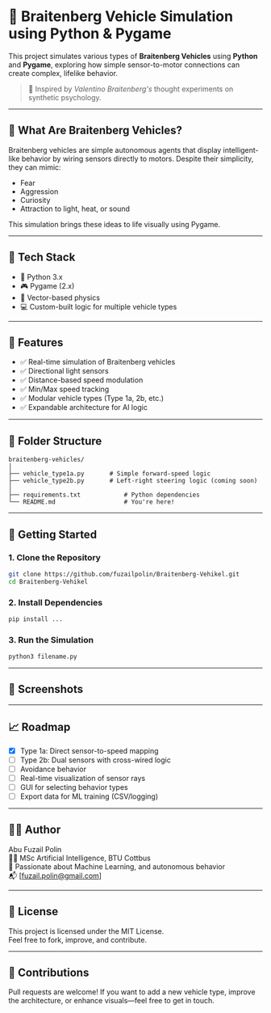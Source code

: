 # 🧠 Braitenberg Vehicle Simulation using Python & Pygame

This project simulates various types of **Braitenberg Vehicles** using **Python** and **Pygame**, exploring how simple sensor-to-motor connections can create complex, lifelike behavior.

> 🔬 Inspired by _Valentino Braitenberg's_ thought experiments on synthetic psychology.

---

## 🚗 What Are Braitenberg Vehicles?

Braitenberg vehicles are simple autonomous agents that display intelligent-like behavior by wiring sensors directly to motors. Despite their simplicity, they can mimic:

- Fear
- Aggression
- Curiosity
- Attraction to light, heat, or sound

This simulation brings these ideas to life visually using Pygame.

---

## 🔧 Tech Stack

- 🐍 Python 3.x
- 🎮 Pygame (2.x)
- 🧠 Vector-based physics
- 💻 Custom-built logic for multiple vehicle types

---

## 🧭 Features

- ✅ Real-time simulation of Braitenberg vehicles
- ✅ Directional light sensors
- ✅ Distance-based speed modulation
- ✅ Min/Max speed tracking
- ✅ Modular vehicle types (Type 1a, 2b, etc.)
- ✅ Expandable architecture for AI logic

---

## 📂 Folder Structure

```
braitenberg-vehicles/
│
├── vehicle_type1a.py       # Simple forward-speed logic
├── vehicle_type2b.py       # Left-right steering logic (coming soon)
│
├── requirements.txt            # Python dependencies
└── README.md                   # You're here!
```

---

## 🚀 Getting Started

### 1. Clone the Repository

```bash
git clone https://github.com/fuzailpolin/Braitenberg-Vehikel.git
cd Braitenberg-Vehikel
```

### 2. Install Dependencies

```bash
pip install ...
```

### 3. Run the Simulation

```bash
python3 filename.py
```

---

## 📸 Screenshots

---

## 📈 Roadmap

- [x] Type 1a: Direct sensor-to-speed mapping
- [ ] Type 2b: Dual sensors with cross-wired logic
- [ ] Avoidance behavior
- [ ] Real-time visualization of sensor rays
- [ ] GUI for selecting behavior types
- [ ] Export data for ML training (CSV/logging)

---

## 🧑‍💻 Author

Abu Fuzail Polin  
👨‍🎓 MSc Artificial Intelligence, BTU Cottbus  
💼 Passionate about Machine Learning, and autonomous behavior  
📬 [fuzail.polin@gmail.com]

---

## 📄 License

This project is licensed under the MIT License.  
Feel free to fork, improve, and contribute.

---

## 🌟 Contributions

Pull requests are welcome! If you want to add a new vehicle type, improve the architecture, or enhance visuals—feel free to get in touch.
